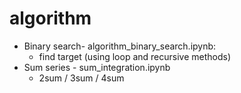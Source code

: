 # algorithm
* Binary search- algorithm_binary_search.ipynb: 
   * find target (using loop and recursive methods)
* Sum series - sum_integration.ipynb
   * 2sum / 3sum / 4sum
